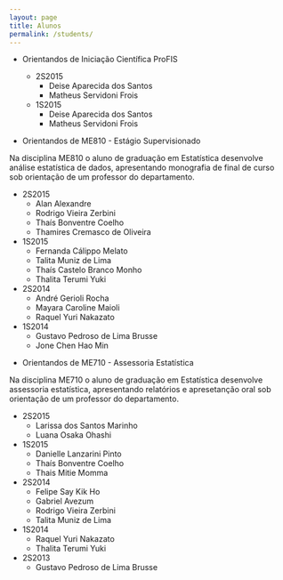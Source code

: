 ```yaml
---
layout: page
title: Alunos
permalink: /students/
---
```



* Orientandos de Iniciação Científica ProFIS

  + 2S2015
      + Deise Aparecida dos Santos  
      + Matheus Servidoni Frois
  + 1S2015
      + Deise Aparecida dos Santos
      + Matheus Servidoni Frois


* Orientandos de ME810 - Estágio Supervisionado

Na disciplina ME810 o aluno de graduação em Estatística desenvolve análise estatística de dados, apresentando monografia de final de curso sob orientação de um professor do departamento.

   + 2S2015
     + Alan Alexandre
     + Rodrigo Vieira Zerbini
     + Thaís Bonventre Coelho
     + Thamires Cremasco de Oliveira
   + 1S2015
      + Fernanda Cálippo Melato
      + Talita Muniz de Lima
      + Thaís Castelo Branco Monho
      + Thalita Terumi Yuki
  + 2S2014
      + André Gerioli Rocha
      + Mayara Caroline Maioli
      + Raquel Yuri Nakazato
  + 1S2014
      + Gustavo Pedroso de Lima Brusse
      + Jone Chen Hao Min

* Orientandos de ME710 - Assessoria Estatística

Na disciplina ME710 o aluno de graduação em Estatística desenvolve assessoria estatística, apresentando relatórios e apresetanção oral sob orientação de um professor do departamento.

  + 2S2015
      + Larissa dos Santos Marinho
      + Luana Osaka Ohashi
  + 1S2015
      + Danielle Lanzarini Pinto
      + Thaís Bonventre Coelho
      + Thais Mitie Momma
  + 2S2014
      + Felipe Say Kik Ho
      + Gabriel Avezum
      + Rodrigo Vieira Zerbini
      + Talita Muniz de Lima
  + 1S2014
      + Raquel Yuri Nakazato
      + Thalita Terumi Yuki
  + 2S2013
      + Gustavo Pedroso de Lima Brusse
